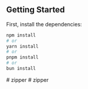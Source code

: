 ## Getting Started

First, install the dependencies:

```bash
npm install
# or
yarn install
# or
pnpm install
# or
bun install
```
#   z i p p e r  
 #   z i p p e r  
 